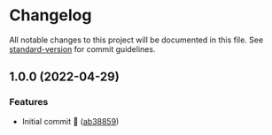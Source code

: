 # Changelog

All notable changes to this project will be documented in this file. See [standard-version](https://github.com/conventional-changelog/standard-version) for commit guidelines.

## 1.0.0 (2022-04-29)


### Features

* Initial commit :tada: ([ab38859](https://github.com/viswiz-io/viswiz-cypress/commit/ab38859d50f5dc4a5a931871a9b1d5fb5b9a4c29))
